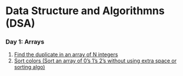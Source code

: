 # Data Structure and Algorithmns (DSA)
### Day 1: Arrays
1. [Find the duplicate in an array of N integers](https://github.com/Rani-dha/DSA/tree/master/1%20Arrays/Day%201/1%20Find%20the%20Duplicate%20number)
2. [Sort colors (Sort an array of 0’s 1’s 2’s without using extra space or sorting algo)](https://github.com/Rani-dha/DSA/tree/master/1%20Arrays/Day%201/2%20Sort%20colors)

